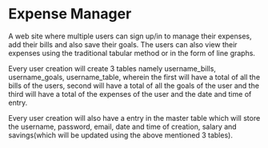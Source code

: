 # Expense Manager
A web site where multiple users can sign up/in to manage their expenses, add their bills and also save their goals. The users can also view their expenses using the traditional tabular method or in the form of line graphs.

Every user creation will create 3 tables namely username_bills, username_goals, username_table, wherein the first will have a total of all the bills of the users, second will have a total of all the goals of the user and the third will have a total of the expenses of the user and the date and time of entry.

Every user creation will also have a entry in the master table which will store the username, password, email, date and time of creation, salary and savings(which will be updated using the above mentioned 3 tables).
